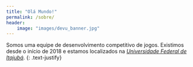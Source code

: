 ```yaml
---
title: "Olá Mundo!"
permalink: /sobre/
header:
    image: "images/devu_banner.jpg"
---
```


Somos uma equipe de desenvolvimento competitivo de jogos. Existimos desde o início de 2018 e estamos localizados na [*Universidade Federal de Itajubá*](https://unifei.edu.br/).
{: .text-justify}